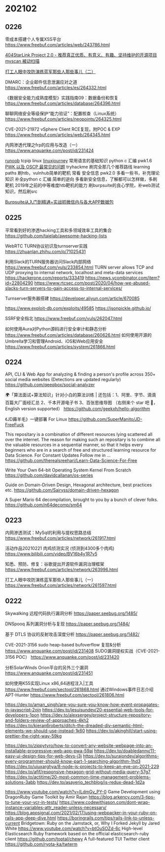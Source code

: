 # 202102

## 0226
零成本搭建个人专属XSS平台
https://www.freebuf.com/articles/web/243786.html

[404StarLink Project 2.0 - 推荐真正优质、有意义、有趣、坚持维护的开源项目](https://github.com/knownsec/404StarLink2.0-Galaxy)
[myscan 被动扫描](https://github.com/amcai/myscan)

[打工人眼中攻防演练蓝军那些人那些事儿（二）](https://www.freebuf.com/articles/network/261604.html)



DMARC：企业邮件信息泄漏应对之道
https://www.freebuf.com/articles/es/264332.html

《数据安全能力成熟度模型》实践指南09：数据备份和恢复
https://www.freebuf.com/articles/database/264396.html

聊聊网络安全等级保护“能力验证”：配置核查（Linux系统）
https://www.freebuf.com/articles/neopoints/264325.html

CVE-2021-21972 vSphere Client RCE复现，附POC &amp; EXP
https://www.freebuf.com/articles/web/264345.html

内网渗透代理之frp的应用与改造（一）
https://www.anquanke.com/post/id/231424

[runoob](https://www.runoob.com/)
  tcpip
  linux
  [linuxjourney](https://linuxjourney.com/)
  常用语言的基础知识
    python
    c
    汇编
    pwk1.6
      [PWK 以及 OSCP 最常见的问题](https://madneal.com/post/pwk%E4%BB%A5%E5%8F%8Aoscp%E6%9C%80%E5%B8%B8%E8%A7%81%E7%9A%84%E9%97%AE%E9%A2%98/)
tryhackme 刷完全那几个推荐路线 learning paths
刷htb，vulnhub简单的靶机
常看 安全信息
pwk2.0
多看一些书，补充理论知识
补全python c 汇编
简单的逆向 
多看新安全信息，了解都可以怎样做，多刷靶机
2019年之前的中等难度htb靶机的能力
刷burpsuite的良心学院，补web测试知识，然后刷src

[Burpsuite从入门到精通+实战抓微信内与各大APP数据包](https://www.bilibili.com/s/video/BV1jv411179x)

## 0225

平常看到好的渗透hacking工具和多领域效率工具的集合
https://github.com/taielab/awesome-hacking-lists

WebRTC TURN协议初识及turnserver实践
https://zhuanlan.zhihu.com/p/71025431

利用Slack的TURN服务器访问Slack内部网络
https://www.freebuf.com/vuls/233854.html
TURN server allows TCP and UDP proxying to internal network, localhost and meta-data services
https://hackerone.com/reports/333419
https://news.ycombinator.com/item?id=22804290
https://www.rtcsec.com/post/2020/04/how-we-abused-slacks-turn-servers-to-gain-access-to-internal-services/

Turnserver服务器搭建
https://developer.aliyun.com/article/670085



https://www.exploit-db.com/exploits/49585
https://jsonpickle.github.io/

SSRF安全指北
https://www.freebuf.com/vuls/262047.html

如何使用Aura对Python源码进行安全审计和静态分析
https://www.freebuf.com/articles/database/260626.html
如何使用开源的Umbrella学习和管理Android、iOS和Web应用安全
https://www.freebuf.com/articles/system/261866.html

## 0224

API, CLI & Web App for analyzing & finding a person's profile across 350+ social media websites (Detections are updated regularly)
https://github.com/qeeqbox/social-analyzer

🌍「算法面试+算法知识」针对小白的算法训练 | 还包括：1、阿里、字节、滴滴 百篇大厂面经汇总 2、千本开源电子书 3、百张思维导图 （右侧来个 star 吧 🌹，English version supported）
https://github.com/geekxh/hello-algorithm



《JD薅羊毛》一键部署 For Linux
https://github.com/SuperManito/JD-FreeFuck

This repositary is a combination of different resources lying scattered all over the internet. The reason for making such an repositary is to combine all the valuable resources in a sequential manner, so that it helps every beginners who are in a search of free and structured learning resource for Data Science. For Constant Updates Follow me in …
https://github.com/therealsreehari/Learn-Data-Science-For-Free

Write Your Own 64-bit Operating System Kernel From Scratch
https://github.com/davidcallanan/os-series

Guide on Domain-Driven Design, Hexagonal architecture, best practices etc.
https://github.com/Sairyss/domain-driven-hexagon

A Super Mario 64 decompilation, brought to you by a bunch of clever folks.
https://github.com/n64decomp/sm64




## 0223

内网渗透测试：MySql的利用与提权思路总结
https://www.freebuf.com/articles/network/261917.html

活动作品20210221 肉鸡侦测实况 (侦测到4300多个肉鸡)
https://www.bilibili.com/video/BV16b4y1R7v5

知悉、预防、修复：谷歌提出开源软件漏洞治理框架
https://www.freebuf.com/articles/network/263996.html

打工人眼中攻防演练蓝军那些人那些事儿（一）
https://www.freebuf.com/articles/network/261597.html

## 0222

Skywalking 远程代码执行漏洞分析
https://paper.seebug.org/1485/

DNSpooq 系列漏洞分析与复现
https://paper.seebug.org/1484/

基于 DTLS 协议的反射攻击深度分析
https://paper.seebug.org/1482/

CVE-2021-3156 sudo heap-based bufoverflow 复现&分析
https://www.anquanke.com/post/id/231408
SUDO漏洞提权实战（CVE-2021-3156 POC）
https://www.anquanke.com/post/id/231420



分析SolarWinds Orion平台的另外三个漏洞
https://www.anquanke.com/post/id/231451

如何使用K55实现Linux x86_64进程注入|工具
https://www.freebuf.com/sectool/261868.html
通过Windows事件日志介绍APT-Hunter
https://www.freebuf.com/sectool/261806.html

https://dev.to/aman_singh/are-you-sure-you-know-how-event-propagates-in-javascript-2ojn
https://dev.to/jesuisundev/20-essential-web-tools-for-developers-1pon
https://dev.to/alexsergey/project-structure-repository-and-folders-review-of-approaches-4kh2
https://dev.to/kieran6roberts/ditch-the-dreaded-div-semantic-html-elements-we-should-use-instead-1k60
https://dev.to/akinghill/start-using-prettier-the-right-way-59kg





https://dev.to/zippytyro/how-to-convert-any-website-webpage-into-an-installable-progressive-web-app-pwa-59ai
https://dev.to/doabledanny/11-easy-ui-design-tips-for-web-devs-j3j
https://dev.to/surajondev/algorithms-every-programmer-should-know-part-1-searching-algorithm-1hd3
https://dev.to/uiuxarghya/8-node-js-projects-to-keep-an-eye-on-2021-229
https://dev.to/afif/responsive-hexagon-grid-without-media-query-57g7
https://dev.to/actitime/20-most-common-time-management-problems-solutions-3abb
https://dev.to/asayerio_techblog/is-redux-dead-1d2a

https://www.youtube.com/watch?v=ILdmGv_PY-0
Game Development using DragonRuby Game Toolkit by Amir Rajan
https://blog.arkency.com/3-tips-to-tune-your-vcr-in-tests/
https://www.codewithjason.com/dont-wrap-instance-variables-attr_reader-unless-necessary/
https://blog.appsignal.com/2021/02/17/using-webpacker-in-your-ruby-on-rails-app-deep-dive.html
https://boringrails.com/tips/rails-link-to-unless-current
Bridgetown: Ruby on the Jamstack, or, Why I Forked Jekyll by Jared White
https://www.youtube.com/watch?v=btOuSOZd-6c
High-level Elasticsearch Ruby framework based on the official elasticsearch-ruby client
https://github.com/toptal/chewy
A full-featured TUI Twitter client
https://github.com/ryota-ka/twterm
